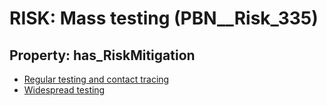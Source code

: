 # RISK: __Mass testing__ (PBN__Risk_335)

## Property: has_RiskMitigation

* [Regular testing and contact tracing](PBN__RiskMitigation_440)
* [Widespread testing](PBN__RiskMitigation_441)

